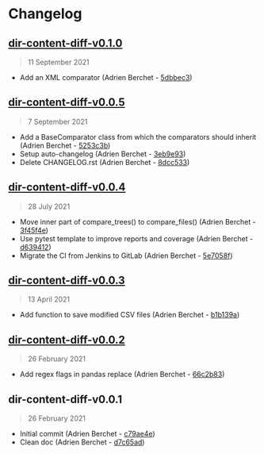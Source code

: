 # Changelog

## [dir-content-diff-v0.1.0](https://bbpgitlab.epfl.ch/neuromath/dir-content-diff/compare/dir-content-diff-v0.0.5...dir-content-diff-v0.1.0)

> 11 September 2021

- Add an XML comparator (Adrien Berchet - [5dbbec3](https://bbpgitlab.epfl.ch/neuromath/dir-content-diff/commit/5dbbec3aa73245b24652885fcfd0bbde4adf02c2))

## [dir-content-diff-v0.0.5](https://bbpgitlab.epfl.ch/neuromath/dir-content-diff/compare/dir-content-diff-v0.0.4...dir-content-diff-v0.0.5)

> 7 September 2021

- Add a BaseComparator class from which the comparators should inherit (Adrien Berchet - [5253c3b](https://bbpgitlab.epfl.ch/neuromath/dir-content-diff/commit/5253c3b88f9d3f75adf224558cd2a9046fe7db55))
- Setup auto-changelog (Adrien Berchet - [3eb9e93](https://bbpgitlab.epfl.ch/neuromath/dir-content-diff/commit/3eb9e93054af952f8810986a5d3568f324537c71))
- Delete CHANGELOG.rst (Adrien Berchet - [8dcc533](https://bbpgitlab.epfl.ch/neuromath/dir-content-diff/commit/8dcc5336bc66df0d51315789ca5a6395576172a4))

## [dir-content-diff-v0.0.4](https://bbpgitlab.epfl.ch/neuromath/dir-content-diff/compare/dir-content-diff-v0.0.3...dir-content-diff-v0.0.4)

> 28 July 2021

- Move inner part of compare_trees() to compare_files() (Adrien Berchet - [3f45f4e](https://bbpgitlab.epfl.ch/neuromath/dir-content-diff/commit/3f45f4e964fc09a9ce16bb7bd22b5df00aa7f7fd))
- Use pytest template to improve reports and coverage (Adrien Berchet - [d639412](https://bbpgitlab.epfl.ch/neuromath/dir-content-diff/commit/d639412a719ad3708bbe890429c7c5dd9b420a83))
- Migrate the CI from Jenkins to GitLab (Adrien Berchet - [5e7058f](https://bbpgitlab.epfl.ch/neuromath/dir-content-diff/commit/5e7058ffcd8781fab97aa8917abc72cabd886cfc))

## [dir-content-diff-v0.0.3](https://bbpgitlab.epfl.ch/neuromath/dir-content-diff/compare/dir-content-diff-v0.0.2...dir-content-diff-v0.0.3)

> 13 April 2021

- Add function to save modified CSV files (Adrien Berchet - [b1b139a](https://bbpgitlab.epfl.ch/neuromath/dir-content-diff/commit/b1b139a79f1aaaf4ff8fe65c3ded8a227958b257))

## [dir-content-diff-v0.0.2](https://bbpgitlab.epfl.ch/neuromath/dir-content-diff/compare/dir-content-diff-v0.0.1...dir-content-diff-v0.0.2)

> 26 February 2021

- Add regex flags in pandas replace (Adrien Berchet - [66c2b83](https://bbpgitlab.epfl.ch/neuromath/dir-content-diff/commit/66c2b83393b7b31b9a047952a0169cbfbd220932))

## dir-content-diff-v0.0.1

> 26 February 2021

- Initial commit (Adrien Berchet - [c79ae4e](https://bbpgitlab.epfl.ch/neuromath/dir-content-diff/commit/c79ae4ed6a6262da5a7f09d5b691168f73bc0bae))
- Clean doc (Adrien Berchet - [d7c65ad](https://bbpgitlab.epfl.ch/neuromath/dir-content-diff/commit/d7c65ad4b266939864704082cda822eba17cf2ec))
